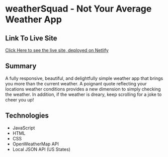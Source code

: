# weatherSquad - Not Your Average Weather App

## Link To Live Site

[Click Here to see the live site, deployed on Netlify](https://weathersquad.netlify.app/)

## Summary

A fully responsive, beautiful, and delightfully simple weather app that brings you more than the current weather. A poignant quote reflecting your locations weather conditions provides a new dimension to simply checking the weather. In addition, if the weather is dreary, keep scrolling for a joke to cheer you up!

## Technologies

* JavaScript
* HTML
* CSS
* OpenWeatherMap API
* Local JSON API (US States)
